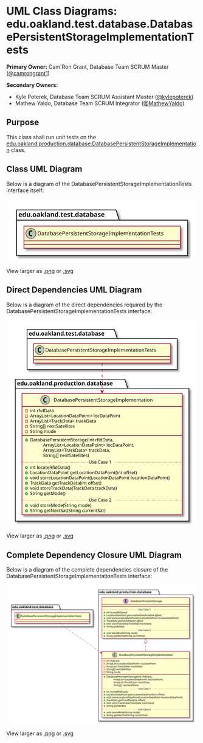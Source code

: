 # UML Class Diagrams: edu.oakland.test.database.DatabasePersistentStorageImplementationTests

**Primary Owner:** Cam'Ron Grant, Database Team SCRUM Master ([@camrongrant1](https://github.com/camrongrant1/))

**Secondary Owners:**

- Kyle Poterek, Database Team SCRUM Assistant Master ([@kylepoterek](https://github.com/kylepoterek/))
- Mathew Yaldo, Database Team SCRUM Integrator ([@MathewYaldo](https://github.com/MathewYaldo/))

## Purpose

This class shall run unit tests on the [edu.oakland.production.database.DatabasePersistentStorageImplementation](../../production/DatabasePersistentStorageImplementation) class.

## Class UML Diagram

Below is a diagram of the DatabasePersistentStorageImplementationTests interface itself:

![DatabasePersistentStorageImplementationTests](./DatabasePersistentStorageImplementationTests.svg)

View larger as [.png](./DatabasePersistentStorageImplementationTests.png) or [.svg](./DatabasePersistentStorageImplementationTests.svg)

## Direct Dependencies UML Diagram

Below is a diagram of the direct dependencies required by the DatabasePersistentStorageImplementationTests interface:

![DatabasePersistentStorageImplementationTests Direct Dependencies](./DatabasePersistentStorageImplementationTests_DirectDependencies.svg)

View larger as [.png](./DatabasePersistentStorageImplementationTests_DirectDependencies.png) or [.svg](./DatabasePersistentStorageImplementationTests_DirectDependencies.svg)

## Complete Dependency Closure UML Diagram

Below is a diagram of the complete dependencies closure of the DatabasePersistentStorageImplementationTests interface:

![DatabasePersistentStorageImplementationTests Dependency Closure](./DatabasePersistentStorageImplementationTests_Closure.svg)

View larger as [.png](./DatabasePersistentStorageImplementationTests_Closure.png) or [.svg](./DatabasePersistentStorageImplementationTests_Closure.svg)
